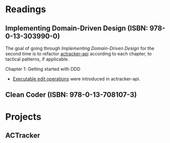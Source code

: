 # Readings

## Implementing Domain-Driven Design (ISBN: 978-0-13-303990-0)

The goal of going through *Implementing Domain-Driven Design* for the second time is to refactor
[actracker-api](https://github.com/marcinciapa/actracker-api) according to each chapter, to tactical patterns, if
applicable.

Chapter 1: Getting started with DDD
- [Executable edit operations](https://github.com/marcinciapa/actracker-api/pull/89) were introduced in actracker-api.

## Clean Coder (ISBN: 978-0-13-708107-3)

# Projects

## ACTracker

